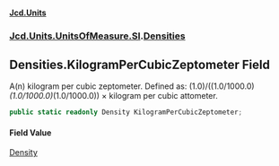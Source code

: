 #### [Jcd.Units](index.md 'index')
### [Jcd.Units.UnitsOfMeasure.SI](Jcd.Units.UnitsOfMeasure.SI.md 'Jcd.Units.UnitsOfMeasure.SI').[Densities](Densities.md 'Jcd.Units.UnitsOfMeasure.SI.Densities')

## Densities.KilogramPerCubicZeptometer Field

A(n) kilogram per cubic zeptometer. Defined as: (1.0)/((1.0/1000.0)*(1.0/1000.0)*(1.0/1000.0)) × kilogram per cubic attometer.

```csharp
public static readonly Density KilogramPerCubicZeptometer;
```

#### Field Value
[Density](Density.md 'Jcd.Units.UnitTypes.Density')
